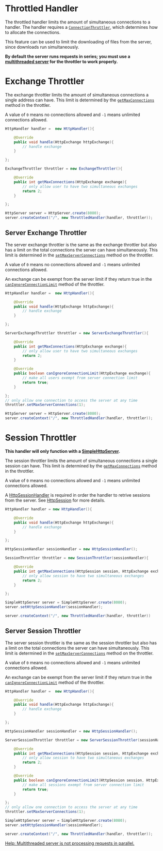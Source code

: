 # Throttled Handler

The throttled handler limits the amount of simultaneous connections to a handler. The handler requires a [`ConnectionThrottler`](https://docs.kttdevelopment.com/simplehttpserver/com/kttdevelopment/simplehttpserver/handler/ThrottledHandler.html#%3Cinit%3E(com.sun.net.httpserver.HttpHandler,com.kttdevelopment.simplehttpserver.handler.ConnectionThrottler)), which determines how to allocate the connections.

This feature can be used to limit the downloading of files from the server, since downloads run simultaneously.

**By default the server runs requests in series; you must use a [multithreaded server](/simplehttpserver/server/multithreaded-server) for the throttler to work properly.**

<!-- exchange -->
# Exchange Throttler

The exchange throttler limits the amount of simultaneous connections a single address can have. This limit is determined by the [`getMaxConnections`](https://docs.kttdevelopment.com/simplehttpserver/com/kttdevelopment/simplehttpserver/handler/ExchangeThrottler.html#getMaxConnections(com.sun.net.httpserver.HttpExchange)) method in the throttler.

A value of `0` means no connections allowed and `-1` means unlimited connections allowed.

```java
HttpHandler handler =  new HttpHandler(){

    @Override
    public void handle(HttpExchange httpExchange){
        // handle exchange
    }

};

ExchangeThrottler throttler = new ExchangeThrottler(){

    @Override
    public int getMaxConnections(HttpExchange exchange){
        // only allow user to have two simultaneous exchanges
        return 2;
    }

};

HttpServer server = HttpServer.create(8080);
server.createContext("/", new ThrottledHandler(handler, throttler));

```

## Server Exchange Throttler

The server exchange throttler is the same as the exchange throttler but also has a limit on the total connections the server can have simultaneously. This limit is determined in the [`setMaxServerConnections`](https://docs.kttdevelopment.com/simplehttpserver/com/kttdevelopment/simplehttpserver/handler/ServerExchangeThrottler.html#setMaxServerConnections(int)) method on the throttler.

A value of `0` means no connections allowed and `-1` means unlimited connections allowed.

An exchange can be exempt from the server limit if they return true in the [`canIgnoreConnectionLimit`](https://docs.kttdevelopment.com/simplehttpserver/com/kttdevelopment/simplehttpserver/handler/ServerExchangeThrottler.html#canIgnoreConnectionLimit(com.sun.net.httpserver.HttpExchange)) method of the throttler.

```java
HttpHandler handler =  new HttpHandler(){

    @Override
    public void handle(HttpExchange httpExchange){
        // handle exchange
    }

};

ServerExchangeThrottler throttler = new ServerExchangeThrottler(){

    @Override
    public int getMaxConnections(HttpExchange exchange){
        // only allow user to have two simultaneous exchanges
        return 2;
    }

    @Override
    public boolean canIgnoreConnectionLimit(HttpExchange exchange){
        // make all users exempt from server connection limit
        return true;
    }

};
// only allow one connection to access the server at any time
throttler.setMaxServerConnections(1);

HttpServer server = HttpServer.create(8080);
server.createContext("/", new ThrottledHandler(handler, throttler));
```

<!-- session -->
# Session Throttler

**This handler will only function with a [SimpleHttpServer](/simplehttpserver/server).**

The session throttler limits the amount of simultaneous connections a single session can have. This limit is determined by the [`getMaxConnections`](https://docs.kttdevelopment.com/simplehttpserver/com/kttdevelopment/simplehttpserver/handler/SessionThrottler.html#getMaxConnections(com.kttdevelopment.simplehttpserver.HttpSession,com.sun.net.httpserver.HttpExchange)) method in the throttler.

A value of `0` means no connections allowed and `-1` means unlimited connections allowed.

A [HttpSessionHandler](/simplehttpserver/http-session#http-session-handler) is required in order the handler to retrive sessions from the server. See [HttpSession](/simplehttpserver/http-session) for more details.

```java
HttpHandler handler = new HttpHandler(){

    @Override
    public void handle(HttpExchange httpExchange){
        // handle exchange
    }

};

HttpSessionHandler sessionHandler = new HttpSessionHandler();

SessionThrottler throttler = new SessionThrottler(sessionHandler){

    @Override
    public int getMaxConnections(HttpSession session, HttpExchange exchange){
        // only allow session to have two simultaneous exchanges
        return 2;
    }

};

SimpleHttpServer server = SimpleHttpServer.create(8080);
server.setHttpSessionHandler(sessionHandler);

server.createContext("/", new ThrottledHandler(handler, throttler))
```

## Server Session Throttler

The server session throttler is the same as the session throttler but also has a limit on the total connections the server can have simultaneously. This limit is determined in the [`setMaxServerConnections`](https://docs.kttdevelopment.com/simplehttpserver/com/kttdevelopment/simplehttpserver/handler/ServerSessionThrottler.html#setMaxServerConnections(int)) method on the throttler.

A value of `0` means no connections allowed and `-1` means unlimited connections allowed.

An exchange can be exempt from the server limit if they return true in the [`canIgnoreConnectionLimit`](https://docs.kttdevelopment.com/simplehttpserver/com/kttdevelopment/simplehttpserver/handler/ServerSessionThrottler.html#canIgnoreConnectionLimit(com.kttdevelopment.simplehttpserver.HttpSession,com.sun.net.httpserver.HttpExchange)) method of the throttler.

```java
HttpHandler handler =  new HttpHandler(){

    @Override
    public void handle(HttpExchange httpExchange){
        // handle exchange
    }

};

HttpSessionHandler sessionHandler = new HttpSessionHandler();

ServerSessionThrottler throttler = new ServerSessionThrottler(sessionHandler){

    @Override
    public int getMaxConnections(HttpSession session, HttpExchange exchange){
        // only allow session to have two simultaneous exchanges
        return 2;
    }

    @Override
    public boolean canIgnoreConnectionLimit(HttpSession session, HttpExchange exchange){
        // make all sessions exempt from server connection limit
        return true;
    }

};
// only allow one connection to access the server at any time
throttler.setMaxServerConnections(1);

SimpleHttpServer server = SimpleHttpServer.create(8080);
server.setHttpSessionHandler(sessionHandler);

server.createContext("/", new ThrottledHandler(handler, throttler));
```

[Help: Multithreaded server is not processing requests in parallel.](/simplehttpserver/server/adding/multithreaded-server#Help-Multithreaded-server-is-not-processing-requests-in-parallel)